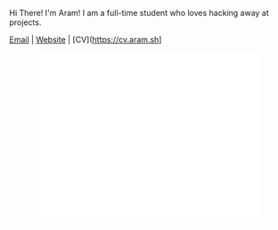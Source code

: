 Hi There! I'm Aram! I am a full-time student who loves hacking away at projects. 

[Email](mailto:me@aram.sh) | [Website](https://aram.sh) | [CV](https://cv.aram.sh]

<p align="center"><img src="/github-metrics.svg" alt="Metrics" width="400"></p>
